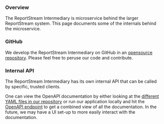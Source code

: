 ### Overview

The ReportStream Intermediary is microservice behind the larger ReportStream system.  This page documents some of the internals behind the microservice.

### GitHub

We develop the ReportStream Intermediary on GitHub in an [opensource repository](https://github.com/CDCgov/trusted-intermediary).
Please feel free to peruse our code and contribute.

### Internal API

The ReportStream Intermediary has its own internal API that can be called by specific, trusted clients.

One can view the OpenAPI documentation by either looking at the [different YAML files in our repository](https://github.com/CDCgov/trusted-intermediary/tree/main/app/src/main/resources)
or run our application locally and hit the [OpenAPI endpoint](http://localhost:8080/openapi) to get a combined view of all the documentation.
In the future, we may have a UI set-up to more easily interact with the documentation.
